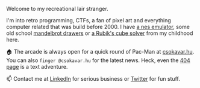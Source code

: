 Welcome to my recreational lair stranger. 

I'm into retro programming, 
CTFs, a fan of pixel art 
and everything computer related that was build before 2000.
 I have [a nes emulator](https://nes.csokavar.hu), 
some old school [mandelbrot drawers](https://mandelbrot.csokavar.hu) 
or [a Rubik's cube solver](https://rubik.csokavar.hu) from my childhood here.

🏠 The arcade is always open for a quick round of Pac-Man at
 [csokavar.hu](https://csokavar.hu/about). You can 
also `finger @csokavar.hu` for the latest news. Heck, even the 
[404 page](https://404.csokavar.hu) is a text adventure.

📫 Contact me at [LinkedIn](https://www.linkedin.com/in/ncsdavid/) for 
serious business or [Twitter](https://twitter.com/encse) for fun stuff.
